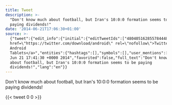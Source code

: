 ```yaml
---
title: Tweet
description: >-
  "Don't know much about football, but Iran's 10:0:0 formation seems to be
  paying dividends!"
date: '2014-06-21T17:06:30+01:00'
source: >-
  {"tweet":{"edit_info":{"initial":{"editTweetIds":["480405162855784448"],"editableUntil":"2014-06-21T18:41:30.978Z","editsRemaining":"5","isEditEligible":true}},"retweeted":false,"source":"<a
  href=\"https://twitter.com/download/android\" rel=\"nofollow\">Twitter for
  Android
  Tablets</a>","entities":{"hashtags":[],"symbols":[],"user_mentions":[],"urls":[]},"display_text_range":["0","89"],"favorite_count":"0","id_str":"480405162855784448","truncated":false,"retweet_count":"0","id":"480405162855784448","created_at":"Sat
  Jun 21 17:41:30 +0000 2014","favorited":false,"full_text":"Don't know much
  about football, but Iran's 10:0:0 formation seems to be paying
  dividends!","lang":"en"}}
---
```

Don't know much about football, but Iran's 10:0:0 formation seems to be paying dividends!
    
{{< tweet 0 0 >}}
    
